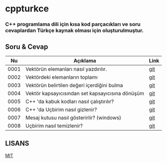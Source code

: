 # cppturkce

### C++ programlama dili için kısa kod parçacıkları ve soru cevaplardan Türkçe kaynak olması için oluşturulmuştur.

## Soru & Cevap

| Nu   | Açıklama                                         | Link                                                                                      |
| ---- | ------------------------------------------------ | ----------------------------------------------------------------------------------------- |
| 0001 | Vektörün elemanları nasıl yazdırılır.            | [git](https://github.com/hun756/cppturkce/blob/main/docs/Vektorun_toplami.md)             |
| 0002 | Vektördeki elemanların toplamı                   | [git](https://github.com/hun756/cppturkce/blob/main/docs/vektor_elemanlarini_yazdirma.md) |
| 0003 | Vektörün belirtilen değeri içerdiğini bulma      | [git](https://github.com/hun756/cppturkce/blob/main/docs/vector_contains.md)              |
| 0004 | Vektör kapsayıcısından set kapsayıcısına dönüşüm | [git](https://github.com/hun756/cppturkce/blob/main/docs/vektor_set_donusum.md)           |
| 0005 | C++ 'da kabuk kodları nasıl çalıştırılır?        | [git](https://github.com/hun756/cppturkce/blob/main/docs/kabuk_komutu.md)                 |
| 0006 | C++ 'da Uçbirim nasıl gizlenir?                  | [git](https://github.com/hun756/cppturkce/blob/main/docs/ucbirim_gizleme.md)              |
| 0007 | Mesaj kutusu nasıl gösterirlir? (windows)        | [git](https://github.com/hun756/cppturkce/blob/main/docs/mesaj_kutusu.md)                 |
| 0008 | Uçbirim nasıl temizlenir?                        | [git](https://github.com/hun756/cppturkce/blob/main/docs/ucbirim_temizleme.md)            |

## LISANS
[MIT](https://github.com/hun756/cppturkce/blob/main/LICENSE)